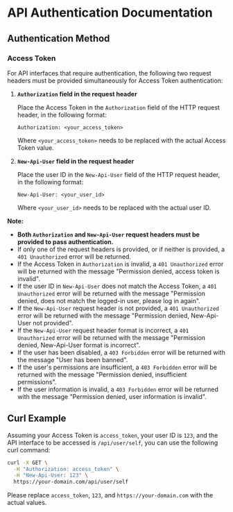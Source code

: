 # API Authentication Documentation

## Authentication Method

### Access Token

For API interfaces that require authentication, the following two request headers must be provided simultaneously for Access Token authentication:

1.  **`Authorization` field in the request header**

    Place the Access Token in the `Authorization` field of the HTTP request header, in the following format:

    ```
    Authorization: <your_access_token>
    ```

    Where `<your_access_token>` needs to be replaced with the actual Access Token value.

2.  **`New-Api-User` field in the request header**

    Place the user ID in the `New-Api-User` field of the HTTP request header, in the following format:

    ```
    New-Api-User: <your_user_id>
    ```

    Where `<your_user_id>` needs to be replaced with the actual user ID.

**Note:**

*   **Both `Authorization` and `New-Api-User` request headers must be provided to pass authentication.**
*   If only one of the request headers is provided, or if neither is provided, a `401 Unauthorized` error will be returned.
*   If the Access Token in `Authorization` is invalid, a `401 Unauthorized` error will be returned with the message "Permission denied, access token is invalid".
*   If the user ID in `New-Api-User` does not match the Access Token, a `401 Unauthorized` error will be returned with the message "Permission denied, does not match the logged-in user, please log in again".
*   If the `New-Api-User` request header is not provided, a `401 Unauthorized` error will be returned with the message "Permission denied, New-Api-User not provided".
*   If the `New-Api-User` request header format is incorrect, a `401 Unauthorized` error will be returned with the message "Permission denied, New-Api-User format is incorrect".
*   If the user has been disabled, a `403 Forbidden` error will be returned with the message "User has been banned".
*   If the user's permissions are insufficient, a `403 Forbidden` error will be returned with the message "Permission denied, insufficient permissions".
*   If the user information is invalid, a `403 Forbidden` error will be returned with the message "Permission denied, user information is invalid".

## Curl Example

Assuming your Access Token is `access_token`, your user ID is `123`, and the API interface to be accessed is `/api/user/self`, you can use the following curl command:

```bash
curl -X GET \
  -H "Authorization: access_token" \
  -H "New-Api-User: 123" \
  https://your-domain.com/api/user/self
```

Please replace `access_token`, `123`, and `https://your-domain.com` with the actual values.

